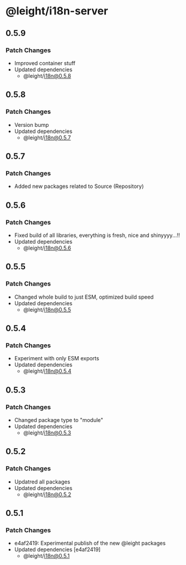 # @leight/i18n-server

## 0.5.9

### Patch Changes

- Improved container stuff
- Updated dependencies
  - @leight/i18n@0.5.8

## 0.5.8

### Patch Changes

- Version bump
- Updated dependencies
  - @leight/i18n@0.5.7

## 0.5.7

### Patch Changes

- Added new packages related to Source (Repository)

## 0.5.6

### Patch Changes

- Fixed build of all libraries, everything is fresh, nice and shinyyyy...!!
- Updated dependencies
  - @leight/i18n@0.5.6

## 0.5.5

### Patch Changes

- Changed whole build to just ESM, optimized build speed
- Updated dependencies
  - @leight/i18n@0.5.5

## 0.5.4

### Patch Changes

- Experiment with only ESM exports
- Updated dependencies
  - @leight/i18n@0.5.4

## 0.5.3

### Patch Changes

- Changed package type to "module"
- Updated dependencies
  - @leight/i18n@0.5.3

## 0.5.2

### Patch Changes

- Updatred all packages
- Updated dependencies
  - @leight/i18n@0.5.2

## 0.5.1

### Patch Changes

- e4af2419: Experimental publish of the new @leight packages
- Updated dependencies [e4af2419]
  - @leight/i18n@0.5.1
